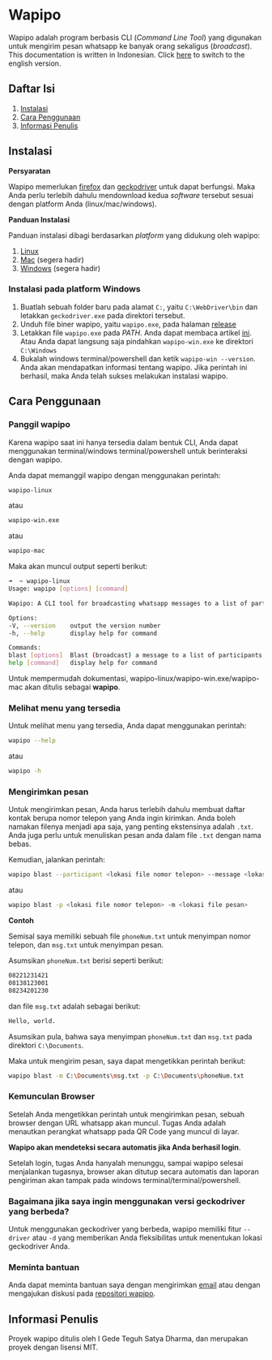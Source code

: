 # Wapipo

Wapipo adalah program berbasis CLI (*Command Line Tool*) yang digunakan untuk mengirim pesan whatsapp ke banyak orang sekaligus (*broadcast*).
This documentation is written in Indonesian. Click [here](docs/en) to switch to the english version.

## Daftar Isi

1. [Instalasi](#instalasi)
2. [Cara Penggunaan](#cara-penggunaan)
3. [Informasi Penulis](#informasi-penulis)

## Instalasi

**Persyaratan**

Wapipo memerlukan [firefox](https://www.mozilla.org/id/firefox/new/) dan [geckodriver](https://github.com/mozilla/geckodriver/releases) untuk dapat berfungsi.
Maka Anda perlu terlebih dahulu mendownload kedua *software* tersebut sesuai dengan platform Anda (linux/mac/windows).

**Panduan Instalasi**

Panduan instalasi dibagi berdasarkan *platform* yang didukung oleh wapipo:

1. [Linux](#instalasi-pada-platform-linux)
2. [Mac](#instalasi-pada-platform-mac) (segera hadir)
3. [Windows](#instalasi-pada-platform-windows) (segera hadir)

### Instalasi pada platform Windows

1. Buatlah sebuah folder baru pada alamat `C:`, yaitu `C:\WebDriver\bin` dan letakkan `geckodriver.exe` pada direktori tersebut.
2. Unduh file biner wapipo, yaitu `wapipo.exe`, pada halaman [release](https://github.com/hippocampa/wapipo/releases/tag/v1.1)
3. Letakkan file `wapipo.exe` pada *PATH*. Anda dapat membaca artikel [ini](https://medium.com/@kevinmarkvi/how-to-add-executables-to-your-path-in-windows-5ffa4ce61a53). Atau Anda dapat langsung saja pindahkan `wapipo-win.exe` ke direktori `C:\Windows`
4. Bukalah windows terminal/powershell dan ketik `wapipo-win --version`. Anda akan mendapatkan informasi tentang wapipo. Jika perintah ini berhasil, maka Anda telah sukses melakukan instalasi wapipo.

## Cara Penggunaan

### Panggil wapipo

Karena wapipo saat ini hanya tersedia dalam bentuk CLI, Anda dapat menggunakan terminal/windows terminal/powershell untuk berinteraksi dengan wapipo.

Anda dapat memanggil wapipo dengan menggunakan perintah:

```bash
wapipo-linux
```
atau

```bash
wapipo-win.exe
```

atau

```bash
wapipo-mac
```

Maka akan muncul output seperti berikut:

```bash
➜  ~ wapipo-linux
Usage: wapipo [options] [command]

Wapipo: A CLI tool for broadcasting whatsapp messages to a list of participants. Author: I Gede Teguh Satya Dharma

Options:
-V, --version    output the version number
-h, --help       display help for command

Commands:
blast [options]  Blast (broadcast) a message to a list of participants
help [command]   display help for command
```

Untuk mempermudah dokumentasi, wapipo-linux/wapipo-win.exe/wapipo-mac akan ditulis sebagai **wapipo**.

### Melihat menu yang tersedia

Untuk melihat menu yang tersedia, Anda dapat menggunakan perintah:

```bash
wapipo --help
```

atau 
```bash
wapipo -h

```

### Mengirimkan pesan

Untuk mengirimkan pesan, Anda harus terlebih dahulu membuat daftar kontak berupa nomor telepon yang Anda ingin kirimkan. Anda boleh namakan filenya menjadi apa saja, yang penting ekstensinya adalah `.txt`. Anda juga perlu untuk menuliskan pesan anda dalam file `.txt` dengan nama bebas.

Kemudian, jalankan perintah:

```bash
wapipo blast --participant <lokasi file nomor telepon> --message <lokasi file pesan>

```

atau


```bash
wapipo blast -p <lokasi file nomor telepon> -m <lokasi file pesan>

```

**Contoh**

Semisal saya memiliki sebuah file `phoneNum.txt` untuk menyimpan nomor telepon, dan `msg.txt` untuk menyimpan pesan.

Asumsikan `phoneNum.txt` berisi seperti berikut:

```txt
08221231421
08138123001
08234201230

```

dan file `msg.txt` adalah sebagai berikut:

```txt
Hello, world.
```

Asumsikan pula, bahwa saya menyimpan `phoneNum.txt` dan `msg.txt` pada direktori `C:\Documents`.

Maka untuk mengirim pesan, saya dapat mengetikkan perintah berikut:

```bash
wapipo blast -m C:\Documents\msg.txt -p C:\Documents\phoneNum.txt

```

### Kemunculan Browser

Setelah Anda mengetikkan perintah untuk mengirimkan pesan, sebuah browser dengan URL whatsapp akan muncul. Tugas Anda adalah menautkan perangkat whatsapp pada QR Code yang muncul di layar.

**Wapipo akan mendeteksi secara automatis jika Anda berhasil login**. 

Setelah login, tugas Anda hanyalah menunggu, sampai wapipo selesai menjalankan tugasnya, browser akan ditutup secara automatis dan laporan pengiriman akan tampak pada windows terminal/terminal/powershell.


### Bagaimana jika saya ingin menggunakan versi geckodriver yang berbeda?

Untuk menggunakan geckodriver yang berbeda, wapipo memiliki fitur `--driver` atau `-d` yang memberikan Anda fleksibilitas untuk menentukan lokasi geckodriver Anda.

### Meminta bantuan

Anda dapat meminta bantuan saya dengan mengirimkan [email](mailto:tsdhrm@outlook.com) atau dengan mengajukan diskusi pada [repositori wapipo](https://github.com/hippocampa/wapipo/).

## Informasi Penulis

Proyek wapipo ditulis oleh I Gede Teguh Satya Dharma, dan merupakan proyek dengan lisensi MIT.
